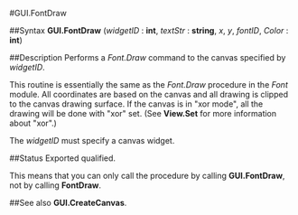
#GUI.FontDraw

##Syntax
**GUI.FontDraw** (_widgetID_ : **int**, _textStr_ : **string**, _x_, _y_, _fontID_, _Color_ : **int**)


##Description
Performs a _Font.Draw_ command to the canvas specified by _widgetID_.

This routine is essentially the same as the _Font.Draw_ procedure in the _Font_ module. All coordinates are based on the canvas and all drawing is clipped to the canvas drawing surface. If the canvas is in "xor mode", all the drawing will be done with "xor" set. (See **View.Set** for more information about "xor".)

The _widgetID_ must specify a canvas widget.


##Status
Exported qualified.

This means that you can only call the procedure by calling **GUI.FontDraw**, not by calling **FontDraw**.


##See also
**GUI.CreateCanvas**.

